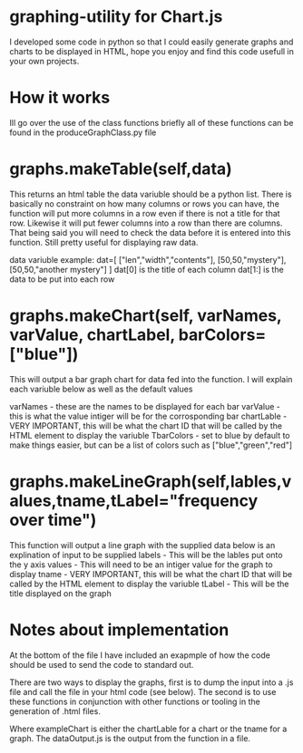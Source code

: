 # graphing-utility for Chart.js
I developed some code in python so that I could easily generate graphs and charts to be displayed in HTML, hope you enjoy and find this code usefull in your own projects.

# How it works
Ill go over the use of the class functions briefly all of these functions can be found in the produceGraphClass.py file

# graphs.makeTable(self,data)
This returns an html table the data variuble should be a python list. There is basically no constraint on how many columns or rows you can have, the function will put more columns in a row even if there is not a title for that row. Likewise it will put fewer columns into a row than there are columns. That being said you will need to check the data before it is entered into this function. Still pretty useful for displaying raw data.

data variuble example:
dat=[
["len","width","contents"],
[50,50,"mystery"],
[50,50,"another mystery"]
]
dat[0] is the title of each column
dat[1:] is the data to be put into each row


# graphs.makeChart(self, varNames, varValue, chartLabel, barColors=["blue"])
This will output a bar graph chart for data fed into the function. I will explain each variuble below as well as the default values

varNames - these are the names to be displayed for each bar
varValue - this is what the value intiger will be for the corrosponding bar
chartLable - VERY IMPORTANT, this will be what the chart ID that will be called by the HTML element to display the variuble
TbarColors - set to blue by default to make things easier, but can be a list of colors such as ["blue","green","red"]

# graphs.makeLineGraph(self,lables,values,tname,tLabel="frequency over time")
This function will output a line graph with the supplied data below is an explination of input to be supplied
labels - This will be the lables put onto the y axis
values - This will need to be an intiger value for the graph to display
tname - VERY IMPORTANT, this will be what the chart ID that will be called by the HTML element to display the variuble
tLabel - This will be the title displayed on the graph



# Notes about implementation
At the bottom of the file I have included an exapmple of how the code should be used to send the code to standard out.

There are two ways to display the graphs, first is to dump the input into a .js file and call the file in your html code (see below). The second is to use these functions in conjunction with other functions or tooling in the generation of .html files.

Where exampleChart is either the chartLable for a chart or the tname for a graph. The dataOutput.js is the output from the function in a file.
<canvas id="exampleChart" style="width:100%;max-width:600px"></canvas>
<script src="dataOutput.js"></script>
